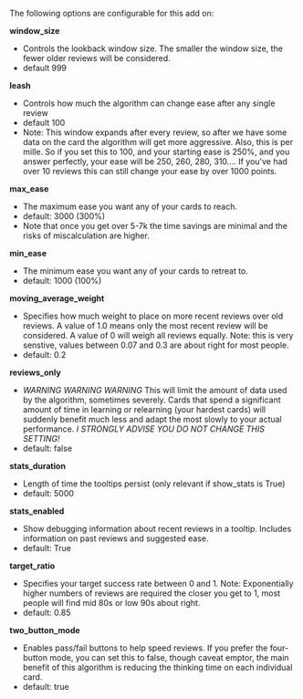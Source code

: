 The following options are configurable for this add on:

**window_size**

- Controls the lookback window size. The smaller the window size, the  
fewer older reviews will be considered.
- default 999

**leash**

- Controls how much the algorithm can change ease after any single review
- default 100
- Note: This window expands after every review, so after we have some data on
the card the algorithm will get more aggressive. Also, this is per mille. So
if you set this to 100, and your starting ease is 250%, and you answer
perfectly, your ease will be 250, 260, 280, 310.... If you've had over 10
reviews this can still change your ease by over 1000 points.

**max_ease**

- The maximum ease you want any of your cards to reach.
- default: 3000 (300%)
- Note that once you get over 5-7k the time savings are minimal and the risks
of miscalculation are higher.

**min_ease**

- The minimum ease you want any of your cards to retreat to.
- default: 1000 (100%)

**moving_average_weight**

- Specifies how much weight to place on more recent reviews over old reviews.
A value of 1.0 means only the most recent review will be considered.
A value of 0 will weigh all reviews equally.
Note: this is very senstive, values between 0.07 and 0.3 are about right for
most people.
- default: 0.2

**reviews_only**

- *WARNING WARNING WARNING* This will limit the amount of data used by the
algorithm, sometimes severely. Cards that spend a significant amount of
time in learning or relearning (your hardest cards) will suddenly benefit
much less and adapt the most slowly to your actual performance.
*I STRONGLY ADVISE YOU DO NOT CHANGE THIS SETTING!*
- default: false

**stats_duration**

- Length of time the tooltips persist (only relevant if show_stats is True)
- default: 5000

**stats_enabled**

- Show debugging information about recent reviews in a tooltip. Includes
information on past reviews and suggested ease.
- default: True

**target_ratio**

- Specifies your target success rate between 0 and 1. Note: Exponentially
higher numbers of reviews are required the closer you get to 1, most people
will find mid 80s or low 90s about right.
- default: 0.85

**two_button_mode**

- Enables pass/fail buttons to help speed reviews. If you prefer the
four-button mode, you can set this to false, though caveat emptor, the main
benefit of this algorithm is reducing the thinking time on each individual
card.
- default: true
